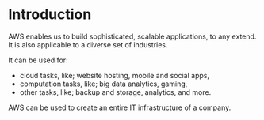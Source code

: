 # Introduction

AWS enables us to build sophisticated, scalable applications, to any extend. It is also applicable to a diverse set of industries.

It can be used for:
- cloud tasks, like; website hosting, mobile and social apps,
- computation tasks, like; big data analytics, gaming, 
- other tasks, like; backup and storage, analytics, and more.

AWS can be used to create an entire IT infrastructure of a company.